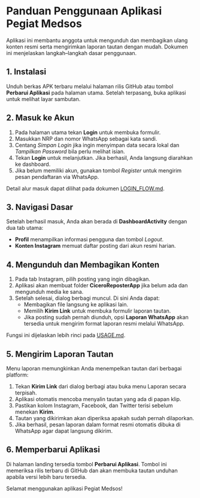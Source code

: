 # Panduan Penggunaan Aplikasi Pegiat Medsos

Aplikasi ini membantu anggota untuk mengunduh dan membagikan ulang konten resmi serta mengirimkan laporan tautan dengan mudah. Dokumen ini menjelaskan langkah–langkah dasar penggunaan.

## 1. Instalasi

Unduh berkas APK terbaru melalui halaman rilis GitHub atau tombol **Perbarui Aplikasi** pada halaman utama. Setelah terpasang, buka aplikasi untuk melihat layar sambutan.

## 2. Masuk ke Akun

1. Pada halaman utama tekan **Login** untuk membuka formulir.
2. Masukkan NRP dan nomor WhatsApp sebagai kata sandi.
3. Centang *Simpan Login* jika ingin menyimpan data secara lokal dan *Tampilkan Password* bila perlu melihat isian.
4. Tekan **Login** untuk melanjutkan. Jika berhasil, Anda langsung diarahkan ke dashboard.
5. Jika belum memiliki akun, gunakan tombol *Register* untuk mengirim pesan pendaftaran via WhatsApp.

Detail alur masuk dapat dilihat pada dokumen [LOGIN_FLOW.md](LOGIN_FLOW.md).

## 3. Navigasi Dasar

Setelah berhasil masuk, Anda akan berada di **DashboardActivity** dengan dua tab utama:

- **Profil** menampilkan informasi pengguna dan tombol *Logout*.
- **Konten Instagram** memuat daftar posting dari akun resmi harian.

## 4. Mengunduh dan Membagikan Konten

1. Pada tab Instagram, pilih posting yang ingin dibagikan.
2. Aplikasi akan membuat folder **CiceroReposterApp** jika belum ada dan mengunduh media ke sana.
3. Setelah selesai, dialog berbagi muncul. Di sini Anda dapat:
   - Membagikan file langsung ke aplikasi lain.
   - Memilih **Kirim Link** untuk membuka formulir laporan tautan.
   - Jika posting sudah pernah diunduh, opsi **Laporan WhatsApp** akan tersedia untuk mengirim format laporan resmi melalui WhatsApp.

Fungsi ini dijelaskan lebih rinci pada [USAGE.md](USAGE.md).

## 5. Mengirim Laporan Tautan

Menu laporan memungkinkan Anda menempelkan tautan dari berbagai platform:

1. Tekan **Kirim Link** dari dialog berbagi atau buka menu Laporan secara terpisah.
2. Aplikasi otomatis mencoba menyalin tautan yang ada di papan klip.
3. Pastikan kolom Instagram, Facebook, dan Twitter terisi sebelum menekan **Kirim**.
4. Tautan yang dikirimkan akan diperiksa apakah sudah pernah dilaporkan.
5. Jika berhasil, pesan laporan dalam format resmi otomatis dibuka di WhatsApp agar dapat langsung dikirim.

## 6. Memperbarui Aplikasi

Di halaman landing tersedia tombol **Perbarui Aplikasi**. Tombol ini memeriksa rilis terbaru di GitHub dan akan membuka tautan unduhan apabila versi lebih baru tersedia.

Selamat menggunakan aplikasi Pegiat Medsos!
